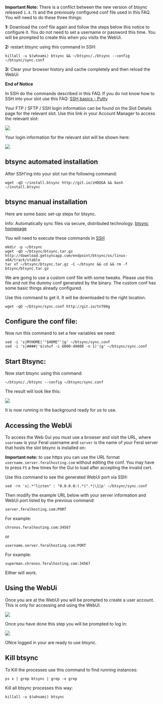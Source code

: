 
**Important Note:** There is a conflict between the new version of btsync released `1.4.75` and the previously configured conf file used in this FAQ. You will need to do these three things:

**1:** Download the conf file again and follow the steps below this notice to configure it. You do not need to set a username or password this time. You will be prompted to create this when you visits the WebUi.

**2:** restart btsync using this command in SSH:

~~~
killall -u $(whoami) btsync && ~/btsync/./btsync --config ~/btsync/sync.conf
~~~

**3:** Clear your browser history and cache completely and then reload the WebUi

**End of Notice**

In SSH do the commands described in this FAQ. If you do not know how to SSH into your slot use this FAQ: [SSH basics - Putty](https://www.feralhosting.com/faq/view?question=12)

Your FTP / SFTP / SSH login information can be found on the Slot Details page for the relevant slot. Use this link in your Account Manager to access the relevant slot:

![](https://raw.github.com/feralhosting/feralfilehosting/master/Feral%20Wiki/0%20Generic/slot_detail_link.png)

Your login information for the relevant slot will be shown here:

![](https://raw.github.com/feralhosting/feralfilehosting/master/Feral%20Wiki/0%20Generic/slot_detail_ssh.png)

btsync automated installation
---

After SSH'ing into your slot run the following command:

~~~
wget -qO ~/install.btsync http://git.io/zHDQGA && bash ~/install.btsync
~~~

btsync manual installation
---

Here are some basic set-up steps for btsync.

Info: Automatically sync files via secure, distributed technology. [btsync homepage](http://labs.bittorrent.com/experiments/sync.html)

You will need to execute these commands in [SSH](https://www.feralhosting.com/faq/view?question=12)

~~~
mkdir -p ~/btsync
wget -qO ~/btsync/btsync.tar.gz http://download.getsyncapp.com/endpoint/btsync/os/linux-x64/track/stable
tar xf ~/btsync/btsync.tar.gz -C ~/btsync && cd && rm -f btsync/btsync.tar.gz
~~~

We are going to use a custom conf file with some tweaks. Please use this file and not the dummy conf generated by the binary. The custom conf has some basic things already configured.

Use this command to get it. It will be downloaded to the right location.

~~~
wget -qO ~/btsync/sync.conf http://git.io/tnT60g
~~~

Configure the conf file:
---

Now run this command to set a few variables we need:

~~~
sed -i 's|MYHOME|'"$HOME"'|g' ~/btsync/sync.conf
sed -i 's|####|'$(shuf -i 6000-49000 -n 1)'|g' ~/btsync/sync.conf
~~~

Start Btsync:
---

Now start btsync using this command:

~~~
~/btsync/./btsync --config ~/btsync/sync.conf
~~~

The result will look like this:

![](https://raw.githubusercontent.com/feralhosting/feralfilehosting/master/Feral%20Wiki/Software/BitTorrent%20Sync%20btsync%20-%20basic%20setup/btsyncstarted.png)

It is now running in the background ready for us to use.

Accessing the WebUi
---

To access the Web Gui you must use a browser and visit the URL, where `username` is your Feral username and `server` is the name of your Feral server that hosts the slot btsync is installed on:

**Important note:** to use https you can use the URL format `username.server.feralhosting.com` without editing the conf. You may have to press `F5` a few times for the Gui to load after accepting the invalid cert.

Use this command  to see the generated WebUi port via SSH:

~~~
sed -rn 's|.*"listen" : "0.0.0.0:(.*)".*|\1|p' ~/btsync/sync.conf
~~~

Then modify the example URL below with your server information and WebUi port listed by the previous command:

~~~
server.feralhosting.com:PORT
~~~

For example:

~~~
chronos.feralhosting.com:34567
~~~

or

~~~
username.server.feralhosting.com:PORT
~~~

For example:

~~~
superman.chronos.feralhosting.com:34567
~~~

Either will work.

Using the WebUi
---

Once you are at the WebUI you will be prompted to create a user account. This is only for accessing and using the WebUI.

![](https://raw.githubusercontent.com/feralhosting/feralfilehosting/master/Feral%20Wiki/Software/BitTorrent%20Sync%20btsync%20-%20basic%20setup/webuipass.png)

Once you have done this step you will be prompted to log in:

![](https://raw.githubusercontent.com/feralhosting/feralfilehosting/master/Feral%20Wiki/Software/BitTorrent%20Sync%20btsync%20-%20basic%20setup/webuiauth.png)

ONce logged in your are ready to use btsync.

Kill btsync
---

To Kill the processes use this command to find running instances:

~~~
ps x | grep btsync | grep -v grep
~~~

Kill all btsync processes this way:

~~~
killall -u $(whoami) btsync
~~~



